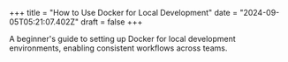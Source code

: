 +++
title = "How to Use Docker for Local Development"
date = "2024-09-05T05:21:07.402Z"
draft = false
+++

A beginner's guide to setting up Docker for local development environments, enabling consistent workflows across teams.
        